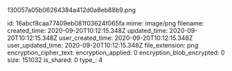 130057a05b06264384a412d0a8eb88b9.png

id: 16abcf8caa77409eb081f03624f065fa
mime: image/png
filename: 
created_time: 2020-09-20T10:12:15.348Z
updated_time: 2020-09-20T10:12:15.348Z
user_created_time: 2020-09-20T10:12:15.348Z
user_updated_time: 2020-09-20T10:12:15.348Z
file_extension: png
encryption_cipher_text: 
encryption_applied: 0
encryption_blob_encrypted: 0
size: 151032
is_shared: 0
type_: 4